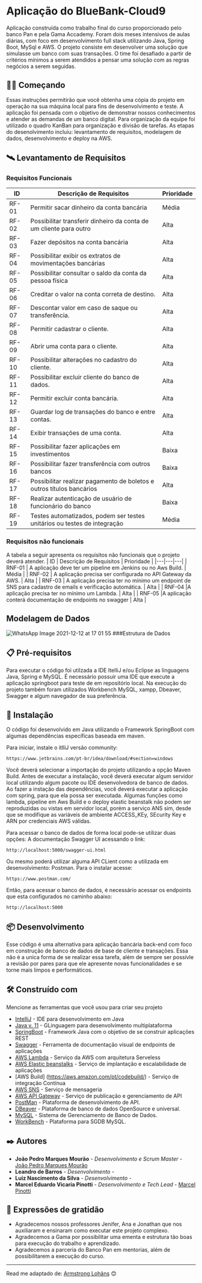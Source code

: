 # Aplicação do BlueBank-Cloud9 

Aplicação construída como trabalho final do curso proporcionado pelo banco Pan e pela Gama Accademy. Foram dois meses intensivos de aulas diárias, com foco em desenvolvimento full stack utilizando Java, Spring Boot, MySql e AWS. O projeto consiste em desenvolver uma solução que simulasse um banco com suas transações. O time foi desafiado a partir de critérios mínimos a serem atendidos a pensar uma solução com as regras negócios a serem seguidas.

## 👨‍💻 Começando

Essas instruções permitirão que você obtenha uma cópia do projeto em operação na sua máquina local para fins de desenvolvimento e teste. A aplicação foi pensada com o objetivo de demonstrar nossos conhecimentos e atender as demandas de um banco digital. Para organização da equipe foi utilizado o quadro KanBan para organização e divisão de tarefas. As etapas do desenolvimento incluiu: levantamento de requisitos, modelagem de dados, desenvolvimento e deploy na AWS.

## &#128752; Levantamento de Requisitos 

### Requisitos Funcionais
 | ID | Descrição de Requisitos | Prioridade |
 |---|---|---|
   | RF-01 | Permitir sacar dinheiro da conta bancária 	 |  Média |
   | RF-02 | Possibilitar transferir dinheiro da conta de um cliente para outro |  Alta |
   | RF-03 | Fazer depósitos na conta bancária |  Alta |
   | RF-04 | Possibilitar exibir os extratos de movimentações bancárias	|  Alta |
   | RF-05 | Possibilitar consultar o saldo da conta da pessoa física |  Alta |
   | RF-06 | Creditar o valor na conta correta de destino. |  Alta |
   | RF-07 | Descontar valor em caso de saque ou transferência.|  Alta |
   | RF-08 | Permitir cadastrar o cliente.|  Alta |
   | RF-09 | Abrir uma conta para o cliente. |  Alta |
   | RF-10 | Possibilitar alterações no cadastro do cliente. |  Alta |
   | RF-11 | Possibilitar excluir cliente do banco de dados. |  Alta |
   | RF-12 | Permitir excluir conta bancária. |  Alta |
   | RF-13 | Guardar log de transações do banco e entre contas. |  Alta |
   | RF-14 | Exibir transações de uma conta.  |  Alta |
   | RF-15 | Possibilitar fazer aplicações em investimentos	|  Baixa |
   | RF-16 | Possibilitar fazer transferência com outros bancos |  Baixa |
   | RF-17 | Possibilitar realizar pagamento de boletos e outros títulos bancários |  Alta |
   | RF-18 | Realizar autenticação de usuário de funcionário do banco |  Baixa |
   | RF-19 | Testes automatizados, podem ser testes unitários ou testes de integração |  Média |

### Requisitos não funcionais
A tabela a seguir apresenta os requisitos não funcionais que o projeto deverá atender.
   | ID | Descrição de Requisitos | Prioridade |
   |---|---|---|
   | RNF-01 | A aplicação deve ter um pipeline em Jenkins ou no Aws Build.	 |  Média |
   | RNF-02 | A aplicação precisa ser configurada no API Gateway da AWS. |  Alta |
   | RNF-03 | A aplicação precisa ter no mínimo um endpoint de SNS para cadastro de emails e verificação automática. |  Alta |
   | RNF-04 |A aplicação precisa ter no mínimo um Lambda.	|  Alta |
   | RNF-05 |A aplicação conterá documentação de endpoints no swagger	|  Alta |
 
 ## Modelagem de Dados
 ![WhatsApp Image 2021-12-12 at 17 01 55](https://user-images.githubusercontent.com/64924032/145727985-f7137342-7a24-4a5f-8e2a-7a26a257e94e.jpeg)
###Estrutura de Dados

## 📋 Pré-requisitos

Para executar o código foi utilzada a IDE ItelliJ e/ou Eclipse as linguagens Java, Spring e MySQL. É necessário possuir uma IDE que execute a aplicação springboot para teste de em repositório local. Na execução do projeto também foram utilizados Workbench MySQL, xampp, Dbeaver, Swagger e algum navegador de sua preferência.



## 🔧 Instalação

O código foi desenvolvido em Java utilizando o Framework SpringBoot com algumas dependências específicas baseada em maven.

Para iniciar, instale o itlliJ versão community:

```
https://www.jetbrains.com/pt-br/idea/download/#section=windows
```

Você deverá selecionar a importação do projeto utilizando a opção Maven Build.
Antes de executar a instalação, você deverá executar algum servidor local utilizando algum pacote ou IDE desenvolvedora de banco de dados. 
Ao fazer a instação das dependências, você deverá executar a aplicação com spring, para que ela possa ser executada. 
Algumas funções como lambda, pipeline em Aws Build e o deploy elastic beanstalk não podem ser reproduzidas ou vistas em servidor local, porém a serviço ANS sim, desde que se modifique as variáveis de ambiente ACCESS_KEy, SEcurity Key e ARN por credenciais AWS válidas.

Para acessar o banco de dados de forma local pode-se utilizar duas opções:
A documentação Swagger UI acessando o link:

```
http://localhost:5000/swagger-ui.html
```

Ou mesmo poderá utilizar alguma API CLient como a utilizada em desenvolvimento: Postman.
Para o instalar acesse:
```
https://www.postman.com/
```

Então, para acessar o banco de dados, é necessário acessar os endpoints que esta configurados no caminho abaixo:
```
http://localhost:5000
```
## 📦 Desenvolvimento

Esse código é uma alternativa para  aplicação bancária back-end com foco em construção de banco de dados de base de cliente e transações. Essa não é a unica forma de se realizar essa tarefa, além de sempre ser possívle a revisão por pares para que ele apresente novas funcionalidades e se torne mais limpos e performáticos.



## 🛠️ Construído com

Mencione as ferramentas que você usou para criar seu projeto

* [IntelliJ](https://www.jetbrains.com/pt-br/idea/download/#section=windows) - IDE para desenvolvimento em Java 
* [Java v. 11](https://www.java.com/pt-BR/) - GLinguagem para desenvolvimento multiplataforma
* [SpringBoot](https://spring.io/projects/spring-boot) - Framework Java com o objetivo de se construir aplicações REST
* [Swagger](https://swagger.io/tools/swagger-ui/) - Ferramenta de documentação visual de endpoints de aplicações
* [AWS Lambda](https://aws.amazon.com/pt/lambda/?nc2=type_a) - Serviço da AWS com arquitetura Serveless
* [AWS Elastic beanstalks](https://aws.amazon.com/pt/elasticbeanstalk/) - Serviço de implantação e escalabilidade de aplicações 
* [AWS Build] (https://aws.amazon.com/pt/codebuild/) - Serviço de integração Contínua
* [AWS SNS](https://aws.amazon.com/pt/sns/?whats-new-cards.sort-by=item.additionalFields.postDateTime&whats-new-cards.sort-order=desc) - Serviço de mensageria
* [AWS API Gateway](https://aws.amazon.com/pt/api-gateway/) - Serviço de publicação e gerenciamento de API
* [PostMan](https://www.postman.com/) - Plataforma de desenvolvimento de API.
* [DBeaver](https://dbeaver.io/download/) - Plataforma de banco de dados OpenSource e universal.
* [MySQL](https://www.mysql.com/downloads/) - Sistema de Gerenciamento de Banco de Dados.
* [WorkBench](https://dev.mysql.com/downloads/workbench/) - Plataforma para SGDB MySQL.






## ✒️ Autores


* **João Pedro Marques Mourão** - *Desenvolvimento e Scrum Master* - [João Pedro Marques Mourão](https://github.com/joaopedro-marques)
* **Leandro de Barros** - *Desenvolvimento* - 
* **Luiz Nascimento da Silva** - *Desenvolvimento* -
* **Marcel Eduardo Vicaria Pinotti** - *Desenvolvimento e Tech Lead* - [Marcel Pinotti](https://github.com/marcelpinotti)




## 🎁 Expressões de gratidão


* Agradecemos nossos professores Jenifer, Ana e Jonathan que nos auxiliaram e ensinaram como executar este projeto complexo.
* Agradecemos a Gama por possibilitar uma ementa e estrutura tão boas para execução do trabalho e aprendizado.
* Agradecemos a parceria do Banco Pan em mentorias, além de possibilitarem a execução do curso.


---
Read me adaptado de:
[Armstrong Lohãns](https://gist.github.com/lohhans) 😊
